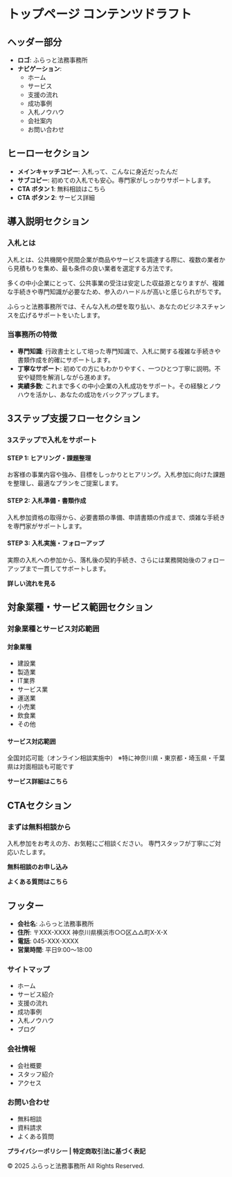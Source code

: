 # トップページ コンテンツドラフト

## ヘッダー部分
- **ロゴ**: ふらっと法務事務所
- **ナビゲーション**:
  - ホーム
  - サービス
  - 支援の流れ
  - 成功事例
  - 入札ノウハウ
  - 会社案内
  - お問い合わせ

## ヒーローセクション
- **メインキャッチコピー**: 入札って、こんなに身近だったんだ
- **サブコピー**: 初めての入札でも安心。専門家がしっかりサポートします。
- **CTA ボタン 1**: 無料相談はこちら
- **CTA ボタン 2**: サービス詳細

## 導入説明セクション
### 入札とは
入札とは、公共機関や民間企業が商品やサービスを調達する際に、複数の業者から見積もりを集め、最も条件の良い業者を選定する方法です。

多くの中小企業にとって、公共事業の受注は安定した収益源となりますが、複雑な手続きや専門知識が必要なため、参入のハードルが高いと感じられがちです。

ふらっと法務事務所では、そんな入札の壁を取り払い、あなたのビジネスチャンスを広げるサポートをいたします。

### 当事務所の特徴
- **専門知識**: 行政書士として培った専門知識で、入札に関する複雑な手続きや書類作成を的確にサポートします。
- **丁寧なサポート**: 初めての方にもわかりやすく、一つひとつ丁寧に説明。不安や疑問を解消しながら進めます。
- **実績多数**: これまで多くの中小企業の入札成功をサポート。その経験とノウハウを活かし、あなたの成功をバックアップします。

## 3ステップ支援フローセクション
### 3ステップで入札をサポート

#### STEP 1: ヒアリング・課題整理
お客様の事業内容や強み、目標をしっかりとヒアリング。入札参加に向けた課題を整理し、最適なプランをご提案します。

#### STEP 2: 入札準備・書類作成
入札参加資格の取得から、必要書類の準備、申請書類の作成まで、煩雑な手続きを専門家がサポートします。

#### STEP 3: 入札実施・フォローアップ
実際の入札への参加から、落札後の契約手続き、さらには業務開始後のフォローアップまで一貫してサポートします。

**詳しい流れを見る**

## 対象業種・サービス範囲セクション
### 対象業種とサービス対応範囲

#### 対象業種
- 建設業
- 製造業
- IT業界
- サービス業
- 運送業
- 小売業
- 飲食業
- その他

#### サービス対応範囲
全国対応可能（オンライン相談実施中）
※特に神奈川県・東京都・埼玉県・千葉県は対面相談も可能です

**サービス詳細はこちら**

## CTAセクション
### まずは無料相談から

入札参加をお考えの方、お気軽にご相談ください。
専門スタッフが丁寧にご対応いたします。

**無料相談のお申し込み**

**よくある質問はこちら**

## フッター
- **会社名**: ふらっと法務事務所
- **住所**: 〒XXX-XXXX 神奈川県横浜市○○区△△町X-X-X
- **電話**: 045-XXX-XXXX
- **営業時間**: 平日9:00〜18:00

### サイトマップ
- ホーム
- サービス紹介
- 支援の流れ
- 成功事例
- 入札ノウハウ
- ブログ

### 会社情報
- 会社概要
- スタッフ紹介
- アクセス

### お問い合わせ
- 無料相談
- 資料請求
- よくある質問

**プライバシーポリシー | 特定商取引法に基づく表記**

© 2025 ふらっと法務事務所 All Rights Reserved.
